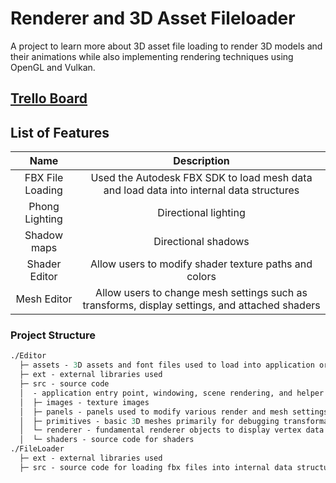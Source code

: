 # Renderer and 3D Asset Fileloader

A project to learn more about 3D asset file loading to render 3D models and their animations while also implementing rendering techniques using OpenGL and Vulkan.

## <a target="_blank" href="https://trello.com/b/tq5n7U4q/3d-fileloading-graphics-engine">Trello Board</a>

## List of Features

|     **Name**     |                                        **Description**                                         |
| :--------------: | :--------------------------------------------------------------------------------------------: |
| FBX File Loading |    Used the Autodesk FBX SDK to load mesh data and load data into internal data structures     |
|  Phong Lighting  |                                      Directional lighting                                      |
|   Shadow maps    |                                      Directional shadows                                       |
|  Shader Editor   |                     Allow users to modify shader texture paths and colors                      |
|   Mesh Editor    | Allow users to change mesh settings such as transforms, display settings, and attached shaders |

### Project Structure

```graphql
./Editor
  ├─ assets - 3D assets and font files used to load into application or render certain fonts
  ├─ ext - external libraries used
  ├─ src - source code
  │  - application entry point, windowing, scene rendering, and helper functions
  │  ├─ images - texture images
  │  ├─ panels - panels used to modify various render and mesh settings
  │  ├─ primitives - basic 3D meshes primarily for debugging transformations of objects
  │  └─ renderer - fundamental renderer objects to display vertex data to the screen
  │  └─ shaders - source code for shaders
./FileLoader
  ├─ ext - external libraries used
  ├─ src - source code for loading fbx files into internal data structures
```
